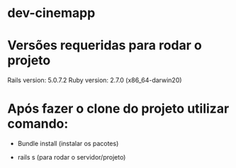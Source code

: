 # dev-cinemapp

# Versões requeridas para rodar o projeto
 Rails version: 5.0.7.2
 Ruby version: 2.7.0 (x86_64-darwin20)

# Após fazer o clone do projeto utilizar comando:

- Bundle install (instalar os pacotes)

- rails s (para rodar o servidor/projeto)